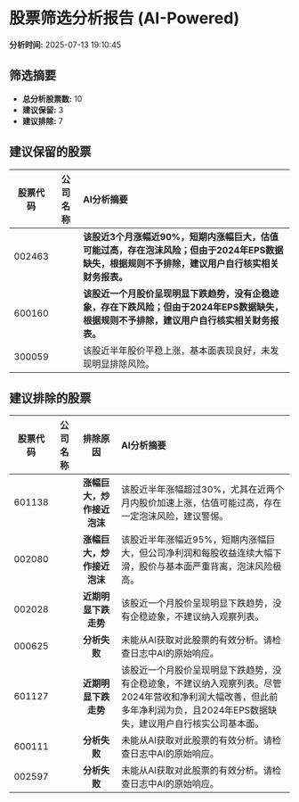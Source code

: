 # 股票筛选分析报告 (AI-Powered)

**分析时间:** 2025-07-13 19:10:45

## 筛选摘要

- **总分析股票数:** 10
- **建议保留:** 3
- **建议排除:** 7

## 建议保留的股票

| 股票代码 | 公司名称 | AI分析摘要 |
|:---:|:---:|:---|
| 002463 |  | **该股近3个月涨幅近90%，短期内涨幅巨大，估值可能过高，存在泡沫风险；但由于2024年EPS数据缺失，根据规则不予排除，建议用户自行核实相关财务报表。** |
| 600160 |  | **该股近一个月股价呈现明显下跌趋势，没有企稳迹象，存在下跌风险；但由于2024年EPS数据缺失，根据规则不予排除，建议用户自行核实相关财务报表。** |
| 300059 |  | 该股近半年股价平稳上涨，基本面表现良好，未发现明显排除风险。 |

## 建议排除的股票

| 股票代码 | 公司名称 | 排除原因 | AI分析摘要 |
|:---:|:---:|:---:|:---|
| 601138 |  | **涨幅巨大，炒作接近泡沫** | 该股近半年涨幅超过30%，尤其在近两个月内股价加速上涨，估值可能过高，存在一定泡沫风险，建议警惕。 |
| 002080 |  | **涨幅巨大，炒作接近泡沫** | 该股近半年涨幅近95%，短期内涨幅巨大，但公司净利润和每股收益连续大幅下滑，股价与基本面严重背离，泡沫风险极高。 |
| 002028 |  | **近期明显下跌走势** | 该股近一个月股价呈现明显下跌趋势，没有企稳迹象，不建议纳入观察列表。 |
| 000625 |  | **分析失败** | 未能从AI获取对此股票的有效分析。请检查日志中AI的原始响应。 |
| 601127 |  | **近期明显下跌走势** | 该股近一个月股价呈现明显下跌趋势，没有企稳迹象，不建议纳入观察列表。尽管2024年营收和净利润大幅改善，但此前多年净利润为负，且2024年EPS数据缺失，建议用户自行核实公司基本面。 |
| 600111 |  | **分析失败** | 未能从AI获取对此股票的有效分析。请检查日志中AI的原始响应。 |
| 002597 |  | **分析失败** | 未能从AI获取对此股票的有效分析。请检查日志中AI的原始响应。 |
